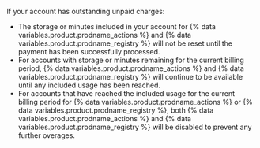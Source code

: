 If your account has outstanding unpaid charges:

* The storage or minutes included in your account for {% data variables.product.prodname_actions %} and {% data variables.product.prodname_registry %} will not be reset until the payment has been successfully processed.
* For accounts with storage or minutes remaining for the current billing period, {% data variables.product.prodname_actions %} and {% data variables.product.prodname_registry %} will continue to be available until any included usage has been reached.
* For accounts that have reached the included usage for the current billing period for {% data variables.product.prodname_actions %} or {% data variables.product.prodname_registry %}, both {% data variables.product.prodname_actions %} and {% data variables.product.prodname_registry %} will be disabled to prevent any further overages.
